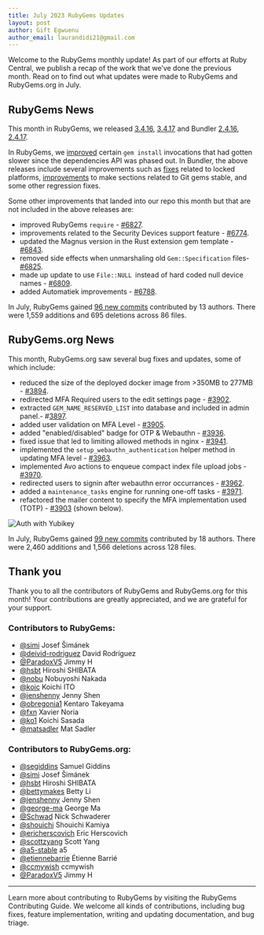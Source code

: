 ```yaml
---
title: July 2023 RubyGems Updates
layout: post
author: Gift Egwuenu
author_email: laurandidi21@gmail.com
---
```


Welcome to the RubyGems monthly update! As part of our efforts at Ruby Central, we publish a recap of the work that we’ve done the previous month. Read on to find out what updates were made to RubyGems and RubyGems.org in July.

## RubyGems News

This month in RubyGems, we released [3.4.16](https://github.com/rubygems/rubygems/blob/master/CHANGELOG.md#3416--2023-07-10), [3.4.17](https://github.com/rubygems/rubygems/blob/master/CHANGELOG.md#3417--2023-07-14) and Bundler [2.4.16](https://github.com/rubygems/rubygems/blob/master/bundler/CHANGELOG.md#2416-july-10-2023), [2.4.17](https://github.com/rubygems/rubygems/blob/master/bundler/CHANGELOG.md#2417-july-14-2023).

In RubyGems, we [improved](https://github.com/rubygems/rubygems/pull/6810) certain `gem install` invocations that had gotten slower since the dependencies API was phased out. In Bundler, the above releases include several improvements such as [fixes](https://github.com/rubygems/rubygems/pull/6784) related to locked platforms, [improvements](https://github.com/rubygems/rubygems/pull/6786) to make sections related to Git gems stable, and some other regression fixes.

Some other improvements that landed into our repo this month but that are not included in the above releases are:

- improved RubyGems `require` - [#6827](https://github.com/rubygems/rubygems/pull/6827).
- improvements related to the Security Devices support feature - [#6774](https://github.com/rubygems/rubygems/pull/6774).
- updated the Magnus version in the Rust extension gem template - [#6843](https://github.com/rubygems/rubygems/pull/6843).
- removed side effects when unmarshaling old `Gem::Specification` files- [#6825](https://github.com/rubygems/rubygems/pull/6825).
- made up update to use `File::NULL `instead of hard coded null device names - [#6809](https://github.com/rubygems/rubygems/pull/6809).
- added Automatiek improvements - [#6788](https://github.com/rubygems/rubygems/pull/6788).

In July, RubyGems gained [96 new commits](https://github.com/rubygems/rubygems/compare/master@%7B2023-07-01%7D...master@%7B2023-07-31%7D) contributed by 13 authors. There were 1,559 additions and 695 deletions across 86 files.

## RubyGems.org News

This month, RubyGems.org saw several bug fixes and updates, some of which include:

- reduced the size of the deployed docker image from >350MB to 277MB - [#3894](https://github.com/rubygems/rubygems.org/pull/3894).
- redirected MFA Required users to the edit settings page - [#3902](https://github.com/rubygems/rubygems.org/pull/3902).
- extracted `GEM_NAME_RESERVED_LIST` into database and included in admin panel.- #[3897](https://github.com/rubygems/rubygems.org/pull/3897).
- added user validation on MFA Level - [#3905](https://github.com/rubygems/rubygems.org/pull/3905).
- added "enabled/disabled" badge for OTP & Webauthn - [#3936](https://github.com/rubygems/rubygems.org/pull/3936).
- fixed issue that led to limiting allowed methods in nginx - [#3941](https://github.com/rubygems/rubygems.org/pull/3941).
- implemented the `setup_webauthn_authentication` helper method in updating MFA level - [#3963](https://github.com/rubygems/rubygems.org/pull/3963).
- implemented Avo actions to enqueue compact index file upload jobs - [#3970](https://github.com/rubygems/rubygems.org/pull/3970).
- redirected users to signin after webauthn error occurrances - [#3962](https://github.com/rubygems/rubygems.org/pull/3962).
- added a `maintenance_tasks` engine for running one-off tasks - [#3971](https://github.com/rubygems/rubygems.org/pull/3971).
- refactored the mailer content to specify the MFA implementation used (TOTP) - [#3903](https://github.com/rubygems/rubygems.org/pull/3903) (shown below).

![Auth with Yubikey](https://res.cloudinary.com/lauragift/image/upload/w_300/v1691405747/251542232-7b70ce3f-c92e-41a2-a5a4-279d3ccbd062_ekruea.png)

In July, RubyGems gained [99 new commits](https://github.com/rubygems/rubygems.org/compare/master@%7B2023-07-01%7D...master@%7B2023-07-31%7D) contributed by 18 authors. There were 2,460 additions and 1,566 deletions across 128 files.

## Thank you

Thank you to all the contributors of RubyGems and RubyGems.org for this month! Your contributions are greatly appreciated, and we are grateful for your support.

### Contributors to RubyGems:

- [@simi](https://github.com/simi) Josef Šimánek
- [@deivid-rodriguez](https://github.com/deivid-rodriguez) David Rodríguez
- [@ParadoxV5](https://github.com/ParadoxV5) Jimmy H
- [@hsbt](https://github.com/hsbt) Hiroshi SHIBATA
- [@nobu](https://github.com/nobu) Nobuyoshi Nakada
- [@koic](https://github.com/koic) Koichi ITO
- [@jenshenny](https://github.com/jenshenny) Jenny Shen
- [@obregonia1](https://github.com/obregonia1) Kentaro Takeyama
- [@fxn](https://github.com/fxn) Xavier Noria
- [@ko1](https://github.com/ko1) Koichi Sasada
- [@matsadler](https://github.com/matsadler) Mat Sadler


### Contributors to RubyGems.org:

- [@segiddins](https://github.com/segiddins) Samuel Giddins
- [@simi](https://github.com/simi) Josef Šimánek
- [@hsbt](https://github.com/hsbt) Hiroshi SHIBATA
- [@bettymakes](https://github.com/bettymakes) Betty Li
- [@jenshenny](https://github.com/jenshenny) Jenny Shen
- [@george-ma](https://github.com/george-ma) George Ma
- [@Schwad](https://github.com/Schwad) Nick Schwaderer
- [@shouichi](https://github.com/shouichi) Shouichi Kamiya
- [@ericherscovich](https://github.com/ericherscovich) Eric Herscovich
- [@scottzyang](https://github.com/scottzyang) Scott Yang
- [@a5-stable](https://github.com/a5-stable) a5
- [@etiennebarrie](https://github.com/etiennebarrie) Étienne Barrié
- [@ccmywish](https://github.com/ccmywish) ccmywish
- [@ParadoxV5](https://github.com/ParadoxV5) Jimmy H

---
Learn more about contributing to RubyGems by visiting the RubyGems Contributing Guide. We welcome all kinds of contributions, including bug fixes, feature implementation, writing and updating documentation, and bug triage.
